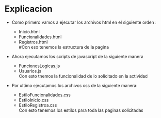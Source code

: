 # Explicacion 
* Como primero vamos a ejecutar los archivos html en el siguiente orden :
    * Inicio.html
    * Funcionalidades.html
    * Registros.html <br>
#Con eso tenemos la estructura de la pagina <br>

* Ahora ejecutamos los scripts de javascript de la siguiente manera
    * FuncionesLogicas.js
    * Usuarios.js <br>
Con esto tnemos la funcionalidad de lo solicitado en la actividad <br>

* Por ultimo ejecutamos los archivos css de la siguiente manera:
     * EstiloFuncionalidades.css
     * EstiloInicio.css
     * EstiloRegistroa.css <br>
Con esto tenemos los estilos para toda las paginas solicitadas 
